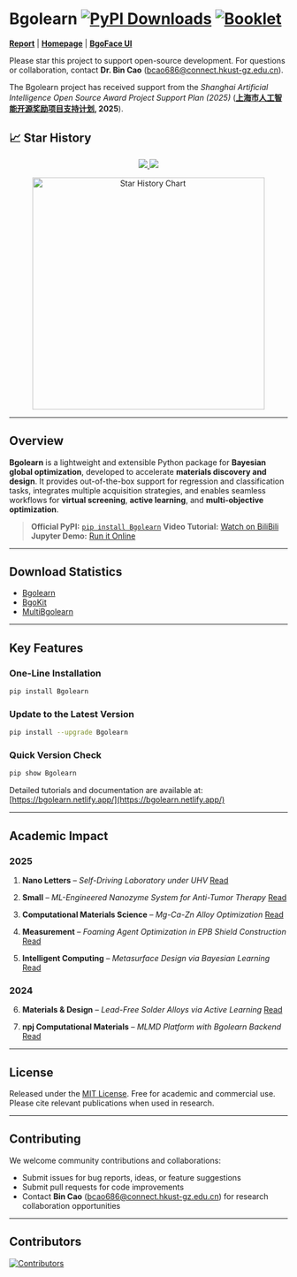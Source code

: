 

# Bgolearn [![PyPI Downloads](https://static.pepy.tech/personalized-badge/bgolearn?period=total\&units=INTERNATIONAL_SYSTEM\&left_color=BLACK\&right_color=GREEN\&left_text=downloads)](https://pepy.tech/projects/bgolearn) [![Booklet](https://img.shields.io/badge/Booklet-Documentation-green?style=flat&labelColor=black)](https://bgolearn.netlify.app/)


[**Report**](https://cmc2025.scimeeting.cn/cn/web/speaker-detail/27167?user_id=ZXvycJpgjG2WSbabyEmiSA_d_d) | [**Homepage**](http://bgolearn.caobin.asia/) | [**BgoFace UI**](https://github.com/Bgolearn/BgoFace)

Please star this project to support open-source development.
For questions or collaboration, contact **Dr. Bin Cao** ([bcao686@connect.hkust-gz.edu.cn](mailto:bcao686@connect.hkust-gz.edu.cn)).

The Bgolearn project has received support from the *Shanghai Artificial Intelligence Open Source Award Project Support Plan (2025)* (**[上海市人工智能开源奖励项目支持计划](https://www.sheitc.sh.gov.cn/cyfz/20250728/e571042d40384fcf859a347eb99e10df.html), 2025**).


## 📈 Star History


<p align="center">
  <a href="https://github.com/Bin-Cao/Bgolearn/stargazers">
    <img src="https://img.shields.io/github/stars/Bin-Cao/Bgolearn?color=gold&style=for-the-badge" />
  </a>
  <a href="https://github.com/Bin-Cao/Bgolearn/network/members">
    <img src="https://img.shields.io/github/forks/Bin-Cao/Bgolearn?color=teal&style=for-the-badge" />
  </a>
</p>

<p align="center">
  <a href="https://star-history.com/#Bin-Cao/Bgolearn&Date">
    <img src="https://api.star-history.com/svg?repos=Bin-Cao/Bgolearn&type=Date" width="420" alt="Star History Chart"/>
  </a>
</p>


---

## Overview

**Bgolearn** is a lightweight and extensible Python package for **Bayesian global optimization**, developed to accelerate **materials discovery and design**.
It provides out-of-the-box support for regression and classification tasks, integrates multiple acquisition strategies, and enables seamless workflows for **virtual screening**, **active learning**, and **multi-objective optimization**.

> **Official PyPI:** [`pip install Bgolearn`](https://pypi.org/project/Bgolearn/)
> **Video Tutorial:** [Watch on BiliBili](https://www.bilibili.com/video/BV1LTtLeaEZp)
> **Jupyter Demo:** [Run it Online](https://bgolearn.netlify.app/)

---

## Download Statistics

* [Bgolearn](https://pepy.tech/projects/Bgolearn?timeRange=threeMonths&category=version)
* [BgoKit](https://pepy.tech/projects/BgoKit?timeRange=threeMonths&category=version)
* [MultiBgolearn](https://pepy.tech/projects/multibgolearn?timeRange=threeMonths&category=version)

---

## Key Features

### One-Line Installation

```bash
pip install Bgolearn
```

### Update to the Latest Version

```bash
pip install --upgrade Bgolearn
```

### Quick Version Check

```bash
pip show Bgolearn
```

Detailed tutorials and documentation are available at: [https://bgolearn.netlify.app/](https://bgolearn.netlify.app/)

---

## Academic Impact

### 2025

1. **Nano Letters** – *Self-Driving Laboratory under UHV*
   [Read](https://pubs.acs.org/doi/pdf/10.1021/acs.nanolett.5c02445?casa_token=DycwWKxkjjQAAAAA:_qVVZ56VuzbHDnLmJ_-8mUtHatu9S8rOXE78HHGjmNhADLlr7qr-4rPWsAuIOVide29eEy6gOfvzC3do)

2. **Small** – *ML-Engineered Nanozyme System for Anti-Tumor Therapy*
   [Read](https://onlinelibrary.wiley.com/doi/10.1002/smll.202408750?utm_source=chatgpt.com)

3. **Computational Materials Science** – *Mg-Ca-Zn Alloy Optimization*
   [Read](https://www.sciencedirect.com/science/article/pii/S0927025625000084)

4. **Measurement** – *Foaming Agent Optimization in EPB Shield Construction*
   [Read](https://www.sciencedirect.com/science/article/pii/S0263224124013940)

5. **Intelligent Computing** – *Metasurface Design via Bayesian Learning*
   [Read](https://spj.science.org/doi/pdf/10.34133/icomputing.0135)

### 2024

6. **Materials & Design** – *Lead-Free Solder Alloys via Active Learning*
   [Read](https://www.sciencedirect.com/science/article/pii/S0264127524002946)

7. **npj Computational Materials** – *MLMD Platform with Bgolearn Backend*
   [Read](https://www.nature.com/articles/s41524-024-01243-4)

---

## License

Released under the [MIT License](https://opensource.org/licenses/MIT).
Free for academic and commercial use. Please cite relevant publications when used in research.

---

## Contributing

We welcome community contributions and collaborations:

* Submit issues for bug reports, ideas, or feature suggestions
* Submit pull requests for code improvements
* Contact **Bin Cao** ([bcao686@connect.hkust-gz.edu.cn](mailto:bcao686@connect.hkust-gz.edu.cn)) for research collaboration opportunities

---

## Contributors

[![Contributors](https://contrib.rocks/image?repo=Bin-Cao/Bgolearn&v=6)](https://github.com/Bin-Cao/Bgolearn/graphs/contributors)
